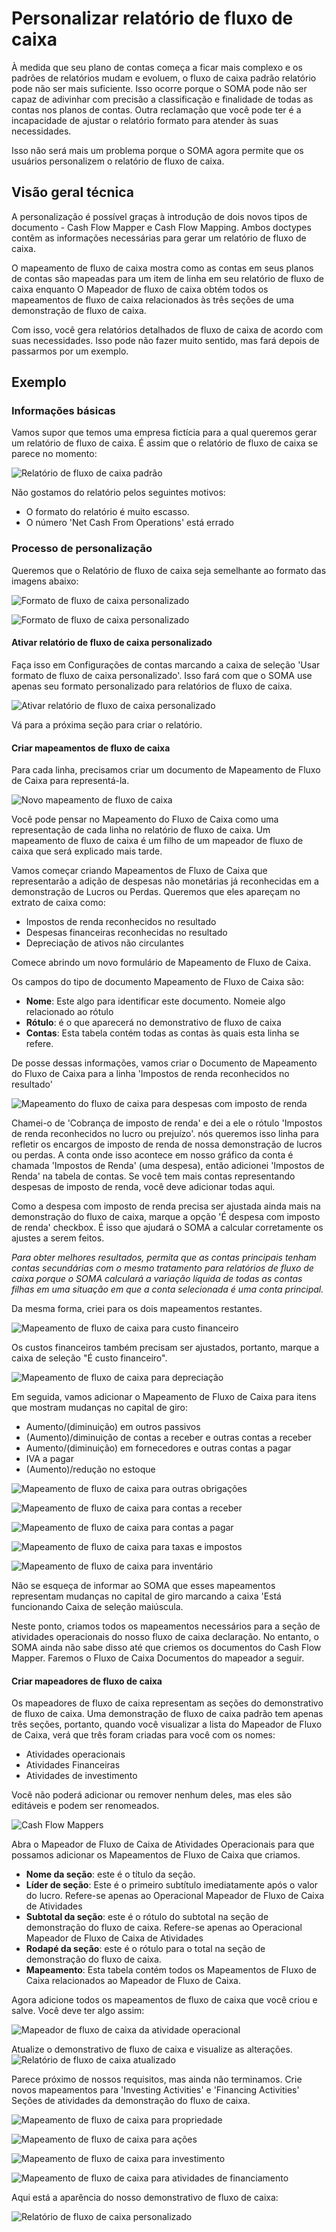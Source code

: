 # Personalizar relatório de fluxo de caixa


À medida que seu plano de contas começa a ficar mais complexo e os padrões de relatórios mudam e evoluem, o fluxo de caixa padrão
relatório pode não ser mais suficiente. Isso ocorre porque o SOMA pode não ser capaz de adivinhar com precisão a classificação e
finalidade de todas as contas nos planos de contas. Outra reclamação que você pode ter é a incapacidade de ajustar o relatório
formato para atender às suas necessidades.


Isso não será mais um problema porque o SOMA agora permite que os usuários personalizem o relatório de fluxo de caixa.


## Visão geral técnica


A personalização é possível graças à introdução de dois novos tipos de documento - Cash Flow Mapper e Cash Flow Mapping. Ambos
doctypes contêm as informações necessárias para gerar um relatório de fluxo de caixa.


O mapeamento de fluxo de caixa mostra como as contas em seus planos de contas são mapeadas para um item de linha em seu relatório de fluxo de caixa enquanto
O Mapeador de fluxo de caixa obtém todos os mapeamentos de fluxo de caixa relacionados às três seções de uma demonstração de fluxo de caixa.


Com isso, você gera relatórios detalhados de fluxo de caixa de acordo com suas necessidades. Isso pode não fazer muito sentido, mas fará
depois de passarmos por um exemplo.


## Exemplo


### Informações básicas


Vamos supor que temos uma empresa fictícia para a qual queremos gerar um relatório de fluxo de caixa.
É assim que o relatório de fluxo de caixa se parece no momento:


![Relatório de fluxo de caixa padrão](/files/default-cash-flow-report.png)


Não gostamos do relatório pelos seguintes motivos:
- O formato do relatório é muito escasso.
- O número 'Net Cash From Operations' está errado


### Processo de personalização


Queremos que o Relatório de fluxo de caixa seja semelhante ao formato das imagens abaixo:


![Formato de fluxo de caixa personalizado](/files/format-1.png)


![Formato de fluxo de caixa personalizado](/files/format-2.png)


#### Ativar relatório de fluxo de caixa personalizado


Faça isso em Configurações de contas marcando a caixa de seleção 'Usar formato de fluxo de caixa personalizado'. Isso fará com que o SOMA use apenas seu formato personalizado para relatórios de fluxo de caixa.


![Ativar relatório de fluxo de caixa personalizado](/files/enable-custom-cash-flow.png)


Vá para a próxima seção para criar o relatório.


#### Criar mapeamentos de fluxo de caixa


Para cada linha, precisamos criar um documento de Mapeamento de Fluxo de Caixa para representá-la.


![Novo mapeamento de fluxo de caixa](/files/new-cash-flow-mapping.png)


Você pode pensar no Mapeamento do Fluxo de Caixa como uma representação de cada linha no relatório de fluxo de caixa. Um mapeamento de fluxo de caixa
é um filho de um mapeador de fluxo de caixa que será explicado mais tarde.


Vamos começar criando Mapeamentos de Fluxo de Caixa que representarão a adição de despesas não monetárias já reconhecidas em
a demonstração de Lucros ou Perdas. Queremos que eles apareçam no extrato de caixa como:
- Impostos de renda reconhecidos no resultado
- Despesas financeiras reconhecidas no resultado
- Depreciação de ativos não circulantes


Comece abrindo um novo formulário de Mapeamento de Fluxo de Caixa.


Os campos do tipo de documento Mapeamento de Fluxo de Caixa são:
- **Nome**: Este algo para identificar este documento. Nomeie algo relacionado ao rótulo
- **Rótulo**: é o que aparecerá no demonstrativo de fluxo de caixa
- **Contas**: Esta tabela contém todas as contas às quais esta linha se refere.


De posse dessas informações, vamos criar o Documento de Mapeamento do Fluxo de Caixa para a linha 'Impostos de renda reconhecidos no resultado'


![Mapeamento do fluxo de caixa para despesas com imposto de renda](/files/cash-flow-mapping-for-income-tax.png)


Chamei-o de 'Cobrança de imposto de renda' e dei a ele o rótulo 'Impostos de renda reconhecidos no lucro ou prejuízo'. nós queremos isso
linha para refletir os encargos de imposto de renda de nossa demonstração de lucros ou perdas. A conta onde isso acontece em nosso gráfico
da conta é chamada 'Impostos de Renda' (uma despesa), então adicionei 'Impostos de Renda' na tabela de contas. Se você tem
mais contas representando despesas de imposto de renda, você deve adicionar todas aqui.


Como a despesa com imposto de renda precisa ser ajustada ainda mais na demonstração do fluxo de caixa, marque a opção 'É despesa com imposto de renda'
checkbox. É isso que ajudará o SOMA a calcular corretamente os ajustes a serem feitos.


*Para obter melhores resultados, permita que as contas principais tenham contas secundárias com o mesmo tratamento para relatórios de fluxo de caixa
porque o SOMA calculará a variação líquida de todas as contas filhas em uma situação em que a conta selecionada
é uma conta principal.*


Da mesma forma, criei para os dois mapeamentos restantes.


![Mapeamento de fluxo de caixa para custo financeiro](/files/cash-flow-mapping-for-finance-cost.png)


Os custos financeiros também precisam ser ajustados, portanto, marque a caixa de seleção "É custo financeiro".


![Mapeamento de fluxo de caixa para depreciação](/files/cash-flow-mapping-for-depreciation.png)


Em seguida, vamos adicionar o Mapeamento de Fluxo de Caixa para itens que mostram mudanças no capital de giro:


* Aumento/(diminuição) em outros passivos
* (Aumento)/diminuição de contas a receber e outras contas a receber
* Aumento/(diminuição) em fornecedores e outras contas a pagar
* IVA a pagar
* (Aumento)/redução no estoque


![Mapeamento de fluxo de caixa para outras obrigações](/files/cash-flow-mapping-for-other-liabilities.png)


![Mapeamento de fluxo de caixa para contas a receber](/files/cash-flow-mapping-for-receivables.png)


![Mapeamento de fluxo de caixa para contas a pagar](/files/cash-flow-mapping-for-payables.png)


![Mapeamento de fluxo de caixa para taxas e impostos](/files/cash-flow-mapping-for-taxes-payables.png)


![Mapeamento de fluxo de caixa para inventário](/files/cash-flow-mapping-inventory.png)


Não se esqueça de informar ao SOMA que esses mapeamentos representam mudanças no capital de giro marcando a caixa 'Está funcionando
Caixa de seleção maiúscula.


Neste ponto, criamos todos os mapeamentos necessários para a seção de atividades operacionais do nosso fluxo de caixa
declaração. No entanto, o SOMA ainda não sabe disso até que criemos os documentos do Cash Flow Mapper. Faremos o Fluxo de Caixa
Documentos do mapeador a seguir.


#### Criar mapeadores de fluxo de caixa


Os mapeadores de fluxo de caixa representam as seções do demonstrativo de fluxo de caixa. Uma demonstração de fluxo de caixa padrão tem apenas três
seções, portanto, quando você visualizar a lista do Mapeador de Fluxo de Caixa, verá que três foram criadas para você com os nomes:
- Atividades operacionais
- Atividades Financeiras
- Atividades de investimento


Você não poderá adicionar ou remover nenhum deles, mas eles são editáveis ​​e podem ser renomeados.


![Cash Flow Mappers](/files/cash-flow-mappers-standard.png)


Abra o Mapeador de Fluxo de Caixa de Atividades Operacionais para que possamos adicionar os Mapeamentos de Fluxo de Caixa que criamos.


* **Nome da seção**: este é o título da seção.
* **Líder de seção**: Este é o primeiro subtítulo imediatamente após o valor do lucro. Refere-se apenas ao Operacional
Mapeador de Fluxo de Caixa de Atividades
* **Subtotal da seção**: este é o rótulo do subtotal na seção de demonstração do fluxo de caixa. Refere-se apenas ao Operacional
Mapeador de Fluxo de Caixa de Atividades
* **Rodapé da seção**: este é o rótulo para o total na seção de demonstração do fluxo de caixa.
* **Mapeamento**: Esta tabela contém todos os Mapeamentos de Fluxo de Caixa relacionados ao Mapeador de Fluxo de Caixa.


Agora adicione todos os mapeamentos de fluxo de caixa que você criou e salve. Você deve ter algo assim:


![Mapeador de fluxo de caixa da atividade operacional](/files/cash-flow-mapper-operating-activity.png)


Atualize o demonstrativo de fluxo de caixa e visualize as alterações.
![Relatório de fluxo de caixa atualizado](/files/cash-flow-report-customized.png)


Parece próximo de nossos requisitos, mas ainda não terminamos. Crie novos mapeamentos para 'Investing Activities' e 'Financing Activities'
Seções de atividades da demonstração do fluxo de caixa.


![Mapeamento de fluxo de caixa para propriedade](/files/cash-flow-mapping-for-property.png)


![Mapeamento de fluxo de caixa para ações](/files/cash-flow-mapping-for-equity.png)


![Mapeamento de fluxo de caixa para investimento](/files/cash-flow-mapping-for-investing.png)


![Mapeamento de fluxo de caixa para atividades de financiamento](/files/cash-flow-mapping-for-financing-activities.png)


Aqui está a aparência do nosso demonstrativo de fluxo de caixa:


![Relatório de fluxo de caixa personalizado](/files/final-cash-flow.png)

